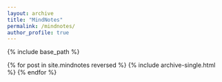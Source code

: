 ```yaml
---
layout: archive
title: "MindNotes"
permalink: /mindnotes/
author_profile: true
---
```


{% include base_path %}

{% for post in site.mindnotes reversed %}
  {% include archive-single.html %}
{% endfor %}
